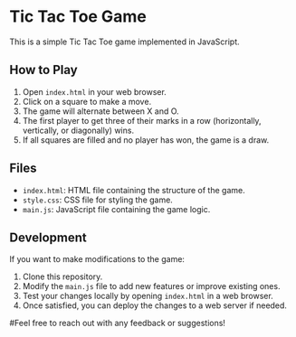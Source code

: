 # Tic Tac Toe Game

This is a simple Tic Tac Toe game implemented in JavaScript.

## How to Play

1. Open `index.html` in your web browser.
2. Click on a square to make a move.
3. The game will alternate between X and O.
4. The first player to get three of their marks in a row (horizontally, vertically, or diagonally) wins.
5. If all squares are filled and no player has won, the game is a draw.

## Files

- `index.html`: HTML file containing the structure of the game.
- `style.css`: CSS file for styling the game.
- `main.js`: JavaScript file containing the game logic.

## Development

If you want to make modifications to the game:

1. Clone this repository.
2. Modify the `main.js` file to add new features or improve existing ones.
3. Test your changes locally by opening `index.html` in a web browser.
4. Once satisfied, you can deploy the changes to a web server if needed.


#Feel free to reach out with any feedback or suggestions!
